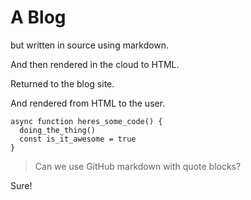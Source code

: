 # A Blog

but written in source using markdown.

And then rendered in the cloud to HTML.

Returned to the blog site.

And rendered from HTML to the user.

  ```
  async function heres_some_code() {
    doing_the_thing()
    const is_it_awesome = true
  }
  ```

> Can we use GitHub markdown with quote blocks?

Sure!

